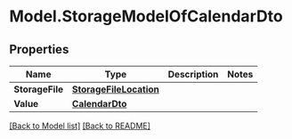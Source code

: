 # Model.StorageModelOfCalendarDto
## Properties
Name | Type | Description | Notes
------------ | ------------- | ------------- | -------------
**StorageFile** | [**StorageFileLocation**](StorageFileLocation.md) |  | 
**Value** | [**CalendarDto**](CalendarDto.md) |  | 



[[Back to Model list]](Models.doc) [[Back to README]](README.md)


